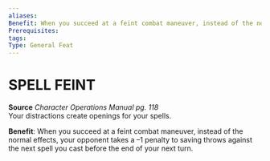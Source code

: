 ```yaml
---
aliases: 
Benefit: When you succeed at a feint combat maneuver, instead of the normal effects, your opponent takes a –1 penalty to saving throws against the next spell you cast before the end of your next turn.
Prerequisites: 
tags: 
Type: General Feat
---
```

# SPELL FEINT
**Source** _Character Operations Manual pg. 118_  
Your distractions create openings for your spells.

**Benefit**: When you succeed at a feint combat maneuver, instead of the normal effects, your opponent takes a –1 penalty to saving throws against the next spell you cast before the end of your next turn.
